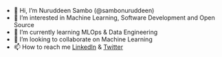 - 👋 Hi, I’m Nuruddeen Sambo (@sambonuruddeen)
- 👀 I’m interested in Machine Learning, Software Development and Open Source
- 🌱 I’m currently learning MLOps & Data Engineering
- 💞️ I’m looking to collaborate on Machine Learning 
- 📫 How to reach me [LinkedIn](https://www.linkedin.com/in/nuruddeen-umar-sambo/) & [Twitter](https://twitter.com/USNuruddeen)

<!---
sambonuruddeen/sambonuruddeen is a ✨ special ✨ repository because its `README.md` (this file) appears on your GitHub profile.
You can click the Preview link to take a look at your changes.
--->
